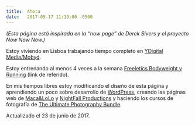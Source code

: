 ```yaml
---
title:	Ahora
date:	2017-05-17 11:19:00 -0500
---
```


*(Esta página está inspirada en la “now page” de Derek Sivers y el proyecto Now Now Now.)*

Estoy viviendo en Lisboa trabajando tiempo completo en [YDigital Media/Mobyd](https://ydigitalmedia.com/es/).

Estoy entrenando al menos 4 veces a la semana [Freeletics Bodyweight y Running](https://www.freeletics.com/r/4848986) (link de referido).

En mis tiempos libres estoy modificando el diseño de esta página y aprendiendo un poco sobre desarrollo de [WordPress](https://wordpress.org/), creando las páginas web de [Maca&LoLo](https://www.macaylolo.com) y [NightFall Productions](http://www.nightfall.productions/) y haciendo los cursos de fotografía de [The Ultimate Photography Bundle](https://www.slrlounge.com/the-ultimate-photography-bundle-2017/).

Actualizado el 23 de junio de 2017.